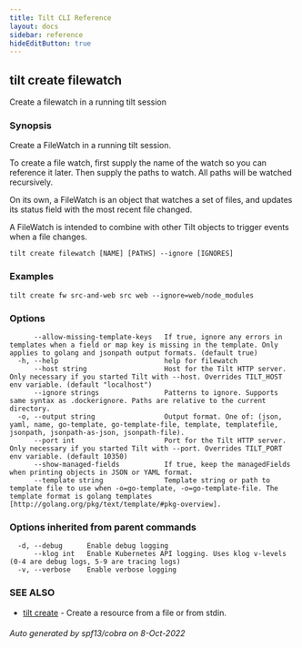 ```yaml
---
title: Tilt CLI Reference
layout: docs
sidebar: reference
hideEditButton: true
---
```

## tilt create filewatch

Create a filewatch in a running tilt session

### Synopsis

Create a FileWatch in a running tilt session.

To create a file watch, first supply the name of the
watch so you can reference it later. Then supply the paths
to watch. All paths will be watched recursively.

On its own, a FileWatch is an object that watches a set
of files, and updates its status field with the most recent
file changed.

A FileWatch is intended to combine with other Tilt objects to
trigger events when a file changes.


```
tilt create filewatch [NAME] [PATHS] --ignore [IGNORES]
```

### Examples

```
tilt create fw src-and-web src web --ignore=web/node_modules
```

### Options

```
      --allow-missing-template-keys   If true, ignore any errors in templates when a field or map key is missing in the template. Only applies to golang and jsonpath output formats. (default true)
  -h, --help                          help for filewatch
      --host string                   Host for the Tilt HTTP server. Only necessary if you started Tilt with --host. Overrides TILT_HOST env variable. (default "localhost")
      --ignore strings                Patterns to ignore. Supports same syntax as .dockerignore. Paths are relative to the current directory.
  -o, --output string                 Output format. One of: (json, yaml, name, go-template, go-template-file, template, templatefile, jsonpath, jsonpath-as-json, jsonpath-file).
      --port int                      Port for the Tilt HTTP server. Only necessary if you started Tilt with --port. Overrides TILT_PORT env variable. (default 10350)
      --show-managed-fields           If true, keep the managedFields when printing objects in JSON or YAML format.
      --template string               Template string or path to template file to use when -o=go-template, -o=go-template-file. The template format is golang templates [http://golang.org/pkg/text/template/#pkg-overview].
```

### Options inherited from parent commands

```
  -d, --debug      Enable debug logging
      --klog int   Enable Kubernetes API logging. Uses klog v-levels (0-4 are debug logs, 5-9 are tracing logs)
  -v, --verbose    Enable verbose logging
```

### SEE ALSO

* [tilt create](tilt_create.html)	 - Create a resource from a file or from stdin.

###### Auto generated by spf13/cobra on 8-Oct-2022
